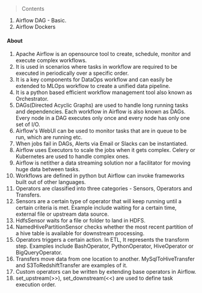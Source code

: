 > Contents
1. Airflow DAG - Basic.
2. Airflow Dockers

#### About
1. Apache Airflow is an opensource tool to create, schedule, monitor and execute complex workflows. 
2. It is used in scenarios where tasks in workflow are required to be executed in periodically over a specific order.
3. It is a key components for DataOps workflow and can easily be extended to MLOps workflow to create a unified data pipeline.
4. It is a python based efficient workflow management tool also known as Orchestrator.
5. DAGs(Directed Acyclic Graphs) are used to handle long running tasks and dependencies. Each workflow in Airflow is also known as DAGs. Every node in a DAG executes only once and every node has only one set of I/O.
6. Airflow's WebUI can be used to monitor tasks that are in queue to be run, which are running etc.
7. When jobs fail in DAGs, Alerts via Email or Slacks can be instantiated.
8. Airflow uses Executors to scale the jobs when it gets complex. Celery or Kubernetes are used to handle complex ones.
9. Airflow is netither a data streaming solution nor a facilitator for moving huge data between tasks. 
10. Workflows are defined in python but Airflow can invoke frameworks built out of other languages.
11. Operators are classified into three categories - Sensors, Operators and Transfers.
12. Sensors are a certain type of operator that will keep running until a certain criteria is met. Example include waiting for a certain time, external file or upstream data source.
13. HdfsSensor waits for a file or folder to land in HDFS.
14. NamedHivePartitionSensor checks whether the most recent partition of a hive table is available for downstream processing.
15. Operators triggers a certain action. In ETL, It represents the transform step. Examples include BashOperator, PythonOperator, HiveOperator or BigQueryOperator.
16. Transfers move data from one location to another. MySqlToHiveTransfer  and S3ToRedshiftTransfer are examples of it.
17. Custom operators can be written by extending base operators in Airflow.
18. set_upstream(>>), set_downstream(<<) are used to define task execution order.
